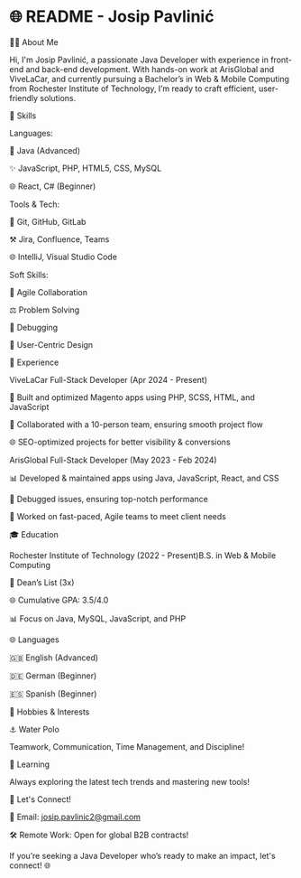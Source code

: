 # 🌐 README - Josip Pavlinić

👨‍💻 About Me

Hi, I'm Josip Pavlinić, a passionate Java Developer with experience in front-end and back-end development. With hands-on work at ArisGlobal and ViveLaCar, and currently pursuing a Bachelor’s in Web & Mobile Computing from Rochester Institute of Technology, I’m ready to craft efficient, user-friendly solutions.


🔧 Skills

Languages:

💪 Java (Advanced)

✨ JavaScript, PHP, HTML5, CSS, MySQL

🌐 React, C# (Beginner)

Tools & Tech:

🔎 Git, GitHub, GitLab

⚒️ Jira, Confluence, Teams

🌐 IntelliJ, Visual Studio Code

Soft Skills:

🔄 Agile Collaboration

⚖️ Problem Solving

🔎 Debugging

🔧 User-Centric Design


💼 Experience

ViveLaCar Full-Stack Developer (Apr 2024 - Present)

🔄 Built and optimized Magento apps using PHP, SCSS, HTML, and JavaScript

💬 Collaborated with a 10-person team, ensuring smooth project flow

🌐 SEO-optimized projects for better visibility & conversions

ArisGlobal Full-Stack Developer (May 2023 - Feb 2024)

📊 Developed & maintained apps using Java, JavaScript, React, and CSS

🔧 Debugged issues, ensuring top-notch performance

🔄 Worked on fast-paced, Agile teams to meet client needs


🎓 Education

Rochester Institute of Technology (2022 - Present)B.S. in Web & Mobile Computing

💎 Dean’s List (3x)

🌐 Cumulative GPA: 3.5/4.0

📊 Focus on Java, MySQL, JavaScript, and PHP

🌐 Languages

🇬🇧 English (Advanced)

🇩🇪 German (Beginner)

🇪🇸 Spanish (Beginner)


🌟 Hobbies & Interests

⚓ Water Polo

Teamwork, Communication, Time Management, and Discipline!

🔬 Learning

Always exploring the latest tech trends and mastering new tools!


📢 Let's Connect!

📧 Email: josip.pavlinic2@gmail.com

🛠️ Remote Work: Open for global B2B contracts!

If you’re seeking a Java Developer who’s ready to make an impact, let's connect! 🌐

